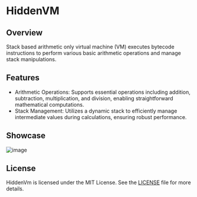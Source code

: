 # HiddenVM

## Overview

Stack based arithmetic only virtual machine (VM) executes bytecode instructions to perform various basic arithmetic operations and manage stack manipulations.

## Features

- Arithmetic Operations: Supports essential operations including addition, subtraction, multiplication, and division, enabling straightforward mathematical computations.
- Stack Management: Utilizes a dynamic stack to efficiently manage intermediate values during calculations, ensuring robust performance.

## Showcase

![image](https://github.com/user-attachments/assets/7eb28590-413f-471f-bbed-9e9771e62707)


## License
HiddenVm is licensed under the MIT License. See the [LICENSE](LICENSE) file for more details.
